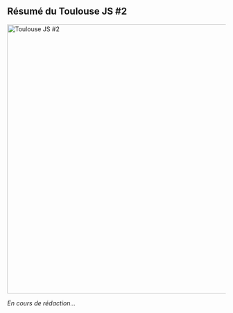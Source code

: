 Résumé du Toulouse JS #2
-------------------------------------------------
<img src="/img/slider/toulousejs2.jpg" alt="Toulouse JS #2" class="round" width="620px" height="620px"/>

*En cours de rédaction…*